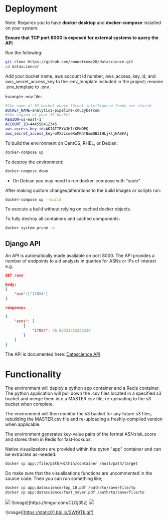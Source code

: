 # Deployment

Note: Requires you to have **docker desktop** and **docker-compose** installed on your system.

__Ensure that TCP port 8000 is exposed for external systems to query the API__

Run the following:  

```bash
git clone https://github.com/cmunetcoms20/datascience.git
cd datascience/
```
Add your bucket name, aws account id number, aws_access_key_id, and aws_secret_access_key to the .env_template included in the project; rename .env_template to .env. 

Example .env file:

```bash
#the name of S3 bucket where threat intelligence feeds are stored
BUCKET_NAME=analytics-pipeline-cmucybercom
#the region of your S3 bucket
REGION=us-east-1
ACCOUNT_ID=444558412345
aws_access_key_id=AKIAIIBY4JHILKMNOPQ
aws_secret_access_key=oMXJicweRuMKhTBmmDBJIHLjkljHASFAj
```  

To build the environment on CentOS, RHEL, or Debian:  

```bash
docker-compose up
```
To destroy the environment:  
```bash
docker-compose down
```
* On Debian you may need to run docker-compose with "sudo"

After making custom changes/alterations to the build images or scripts run:  
```bash 
docker-compose up --build
```
To execute a build without relying on cached docker objects.  

To fully destroy all containers and cached components:  

```bash
docker system prune -a
```

## Django API

An API is automatically made available on port 8000. The API provides a number of endpoints to aid analysts in queries for ASNs or IPs of interest e.g.  

```json
GET /asn

body:
{
	"asn":["17054"]
}

response:  

{
    "asns": [
        {
            "17054": 76.83333333333336
        }
    ]
}
```

The API is documented here: [Datascience API](https://github.com/cmunetcoms20/datascience/wiki/API)  

# Functionality

The environment will deploy a python app container and a Redis container. The python application will pull down the .csv files located in a specified s3 bucket and merge them into a MASTER.csv file, re-uploading to the s3 bucket when complete. 

The environment will then monitor the s3 bucket for any future s3 files, rebuilding the MASTER.csv file and re-uploading a freshly-compiled version when applicable. 

The environment generates key-value pairs of the format ASN:risk_score and stores them in Redis for fast-lookups.

Native visualizations are provided within the pyton "app" container and can be extracted as-needed:  

```bash
docker cp app:/file/path/within/container /host/path/target
```
Do make sure that the visualizations functions are uncommented in the source code. Then you can run something like;
```bash 
docker cp app:datascience/top_10.pdf /path/to/save/file/to
docker cp app:datascience/fast_mover.pdf /path/to/save/file/to
```

<img src="https://imgur.com/CLCj35z"/>
!(image)[https://imgur.com/CLCj35z]


<img src="https://static01.bbi.io/2Wt9Tk.gif"/>

!(image)[https://static01.bbi.io/2Wt9Tk.gif]


